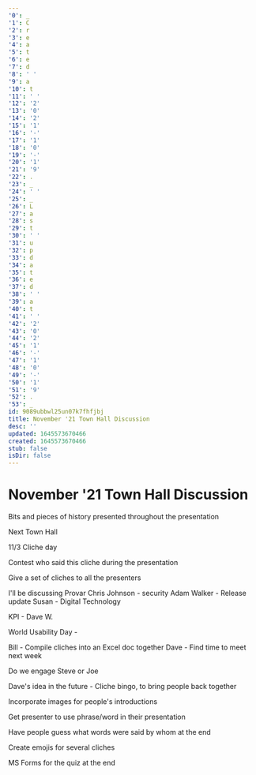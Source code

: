 ```yaml
---
'0': _
'1': C
'2': r
'3': e
'4': a
'5': t
'6': e
'7': d
'8': ' '
'9': a
'10': t
'11': ' '
'12': '2'
'13': '0'
'14': '2'
'15': '1'
'16': '-'
'17': '1'
'18': '0'
'19': '-'
'20': '1'
'21': '9'
'22': .
'23': _
'24': ' '
'25': _
'26': L
'27': a
'28': s
'29': t
'30': ' '
'31': u
'32': p
'33': d
'34': a
'35': t
'36': e
'37': d
'38': ' '
'39': a
'40': t
'41': ' '
'42': '2'
'43': '0'
'44': '2'
'45': '1'
'46': '-'
'47': '1'
'48': '0'
'49': '-'
'50': '1'
'51': '9'
'52': .
'53': _
id: 9089ubbwl25un07k7fhfjbj
title: November '21 Town Hall Discussion
desc: ''
updated: 1645573670466
created: 1645573670466
stub: false
isDir: false
---
```


# November '21 Town Hall Discussion


Bits and pieces of history presented throughout the presentation

Next Town Hall

11/3 Cliche day

Contest who said this cliche during the presentation

Give a set of cliches to all the presenters

I'll be discussing Provar
Chris Johnson - security
Adam Walker - Release update
Susan - Digital Technology

KPI - Dave W.

World Usability Day -

Bill - Compile cliches into an Excel doc together
Dave - Find time to meet next week

Do we engage Steve or Joe

Dave's idea in the future - Cliche bingo, to bring people back together

Incorporate images for people's introductions

Get presenter to use phrase/word in their presentation

Have people guess what words were said by whom at the end

Create emojis for several cliches

MS Forms for the quiz at the end

